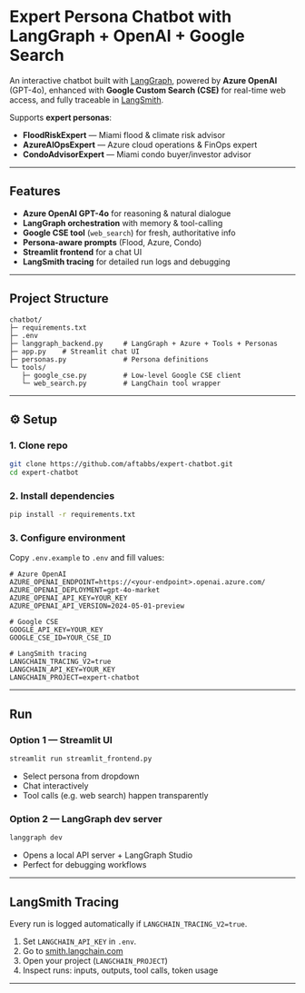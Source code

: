 # Expert Persona Chatbot with LangGraph + OpenAI + Google Search

An interactive chatbot built with [LangGraph](https://github.com/langchain-ai/langgraph), powered by **Azure OpenAI** (GPT-4o), enhanced with **Google Custom Search (CSE)** for real-time web access, and fully traceable in [LangSmith](https://smith.langchain.com/).

Supports **expert personas**:

* **FloodRiskExpert** — Miami flood & climate risk advisor
* **AzureAIOpsExpert** — Azure cloud operations & FinOps expert
* **CondoAdvisorExpert** — Miami condo buyer/investor advisor

---

## Features

* **Azure OpenAI GPT-4o** for reasoning & natural dialogue
* **LangGraph orchestration** with memory & tool-calling
* **Google CSE tool** (`web_search`) for fresh, authoritative info
* **Persona-aware prompts** (Flood, Azure, Condo)
* **Streamlit frontend** for a chat UI
* **LangSmith tracing** for detailed run logs and debugging

---

##  Project Structure

```
chatbot/
├─ requirements.txt
├─ .env
├─ langgraph_backend.py     # LangGraph + Azure + Tools + Personas
├─ app.py    # Streamlit chat UI
├─ personas.py              # Persona definitions
└─ tools/
   ├─ google_cse.py         # Low-level Google CSE client
   └─ web_search.py         # LangChain tool wrapper
```

---

## ⚙️ Setup

### 1. Clone repo

```bash
git clone https://github.com/aftabbs/expert-chatbot.git
cd expert-chatbot
```

### 2. Install dependencies

```bash
pip install -r requirements.txt
```

### 3. Configure environment

Copy `.env.example` to `.env` and fill values:

```dotenv
# Azure OpenAI
AZURE_OPENAI_ENDPOINT=https://<your-endpoint>.openai.azure.com/
AZURE_OPENAI_DEPLOYMENT=gpt-4o-market
AZURE_OPENAI_API_KEY=YOUR_KEY
AZURE_OPENAI_API_VERSION=2024-05-01-preview

# Google CSE
GOOGLE_API_KEY=YOUR_KEY
GOOGLE_CSE_ID=YOUR_CSE_ID

# LangSmith tracing
LANGCHAIN_TRACING_V2=true
LANGCHAIN_API_KEY=YOUR_KEY
LANGCHAIN_PROJECT=expert-chatbot
```

---

## Run

### Option 1 — Streamlit UI

```bash
streamlit run streamlit_frontend.py
```

* Select persona from dropdown
* Chat interactively
* Tool calls (e.g. web search) happen transparently

### Option 2 — LangGraph dev server

```bash
langgraph dev
```

* Opens a local API server + LangGraph Studio
* Perfect for debugging workflows

---

## LangSmith Tracing

Every run is logged automatically if `LANGCHAIN_TRACING_V2=true`.

1. Set `LANGCHAIN_API_KEY` in `.env`.
2. Go to [smith.langchain.com](https://smith.langchain.com/)
3. Open your project (`LANGCHAIN_PROJECT`)
4. Inspect runs: inputs, outputs, tool calls, token usage

---

